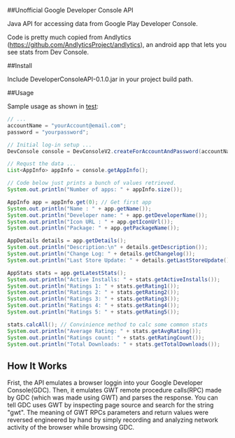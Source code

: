 ##Unofficial Google Developer Console API

Java API for accessing data from Google Play Developer Console.

Code is pretty much copied from Andlytics (https://github.com/AndlyticsProject/andlytics), an android app that lets you see stats from Dev Console.

##Install

Include DeveloperConsoleAPI-0.1.0.jar in your project build path.

##Usage

Sample usage as shown in [test][1]:
```java
// ...
accountName = "yourAccount@email.com";
password = "yourpassword";

// Initial log-in setup ...
DevConsole console = DevConsoleV2.createForAccountAndPassword(accountName, password);

// Requst the data ...
List<AppInfo> appInfo = console.getAppInfo();

// Code below just prints a bunch of values retrieved.
System.out.println("Number of apps: " + appInfo.size());

AppInfo app = appInfo.get(0); // Get first app
System.out.println("Name : " + app.getName());
System.out.println("Developer name: " + app.getDeveloperName());
System.out.println("Icon URL : " + app.getIconUrl());
System.out.println("Package: " + app.getPackageName());

AppDetails details = app.getDetails();
System.out.println("Description:\n" + details.getDescription());
System.out.println("Change Log: " + details.getChangelog());
System.out.println("Last Store Update: " + details.getLastStoreUpdate());

AppStats stats = app.getLatestStats();
System.out.println("Active Installs: " + stats.getActiveInstalls());
System.out.println("Ratings 1: " + stats.getRating1());
System.out.println("Ratings 2: " + stats.getRating2());
System.out.println("Ratings 3: " + stats.getRating3());
System.out.println("Ratings 4: " + stats.getRating4());
System.out.println("Ratings 5: " + stats.getRating5());

stats.calcAll(); // Convinience method to calc some common stats
System.out.println("Average Rating: " + stats.getAvgRating());
System.out.println("Ratings count: " + stats.getRatingCount());
System.out.println("Total Downloads: " + stats.getTotalDownloads());
```

## How It Works

Frist, the API emulates a browser loggin into your Google Developer Console(GDC).
Then, it emulates GWT remote procedure calls(RPC) made by GDC (which was made using GWT) and parses the response. 
You can tell GDC uses GWT by inspecting page source and search for the string "gwt".
The meaning of GWT RPCs parameters and return values were reversed engineered by hand by simply recording and analyzing network activity of the browser while browsing GDC.

[1]: https://github.com/xiaochuanyu/DeveloperConsoleAPI/blob/master/Test/src/com/github/devconsole/test/Main.java
